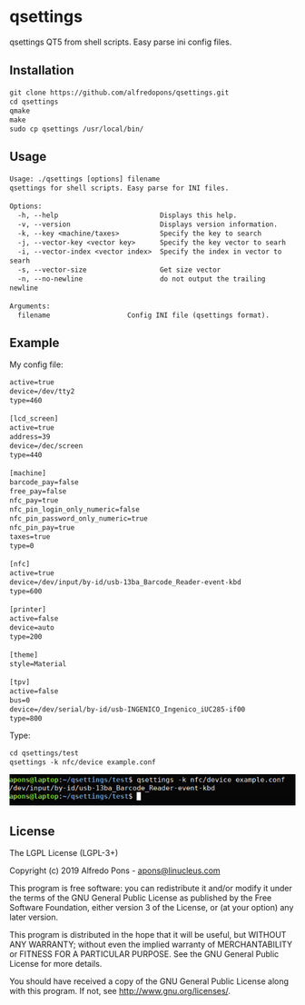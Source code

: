 # qsettings
qsettings QT5 from shell scripts. Easy parse ini config files.

  
## Installation

    git clone https://github.com/alfredopons/qsettings.git
    cd qsettings
    qmake
    make
    sudo cp qsettings /usr/local/bin/


## Usage

    Usage: ./qsettings [options] filename
    qsettings for shell scripts. Easy parse for INI files.
    
    Options:
      -h, --help                         Displays this help.
      -v, --version                      Displays version information.
      -k, --key <machine/taxes>          Specify the key to search
      -j, --vector-key <vector key>      Specify the key vector to searh
      -i, --vector-index <vector index>  Specify the index in vector to searh
      -s, --vector-size                  Get size vector
      -n, --no-newline                   do not output the trailing newline
    
    Arguments:
      filename                   Config INI file (qsettings format).
  
  
## Example

My config file:

    active=true
    device=/dev/tty2
    type=460
    
    [lcd_screen]
    active=true
    address=39
    device=/dec/screen
    type=440
    
    [machine]
    barcode_pay=false
    free_pay=false
    nfc_pay=true
    nfc_pin_login_only_numeric=false
    nfc_pin_password_only_numeric=true
    nfc_pin_pay=true
    taxes=true
    type=0
    
    [nfc]
    active=true
    device=/dev/input/by-id/usb-13ba_Barcode_Reader-event-kbd
    type=600
    
    [printer]
    active=false
    device=auto
    type=200
    
    [theme]
    style=Material
    
    [tpv]
    active=false
    bus=0
    device=/dev/serial/by-id/usb-INGENICO_Ingenico_iUC285-if00
    type=800
    
    
Type:
    
    cd qsettings/test
    qsettings -k nfc/device example.conf
    

![Demo of config qsetting #1](test.png)


## License

The LGPL License (LGPL-3+)

Copyright (c) 2019 Alfredo Pons - apons@linucleus.com

This program is free software: you can redistribute it and/or modify
it under the terms of the GNU General Public License as published by
the Free Software Foundation, either version 3 of the License, or
(at your option) any later version.

This program is distributed in the hope that it will be useful,
but WITHOUT ANY WARRANTY; without even the implied warranty of
MERCHANTABILITY or FITNESS FOR A PARTICULAR PURPOSE.  See the
GNU General Public License for more details.

You should have received a copy of the GNU General Public License
along with this program.  If not, see <http://www.gnu.org/licenses/>.
